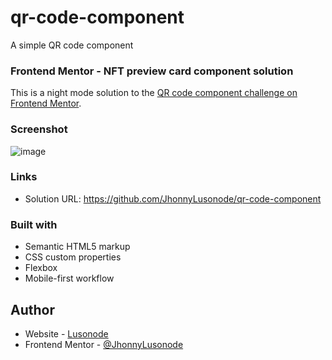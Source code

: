 # qr-code-component
A simple QR code component

### Frontend Mentor - NFT preview card component solution

This is a night mode solution to the [QR code component challenge on Frontend Mentor](https://www.frontendmentor.io/challenges/qr-code-component-iux_sIO_H).

### Screenshot
![image](https://cdn.discordapp.com/attachments/842109729769127946/1030584561228324904/unknown.png)


### Links
- Solution URL: https://github.com/JhonnyLusonode/qr-code-component

### Built with
- Semantic HTML5 markup
- CSS custom properties
- Flexbox
- Mobile-first workflow

## Author
- Website - [Lusonode](https://lusonode.com)
- Frontend Mentor - [@JhonnyLusonode](https://www.frontendmentor.io/profile/JhonnyLusonode)
